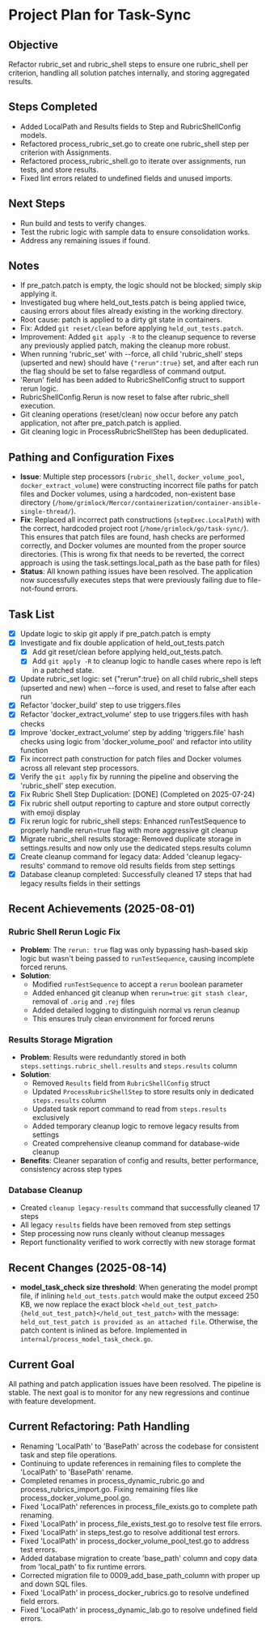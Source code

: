 # Project Plan for Task-Sync

## Objective
Refactor rubric_set and rubric_shell steps to ensure one rubric_shell per criterion, handling all solution patches internally, and storing aggregated results.

## Steps Completed
- Added LocalPath and Results fields to Step and RubricShellConfig models.
- Refactored process_rubric_set.go to create one rubric_shell step per criterion with Assignments.
- Refactored process_rubric_shell.go to iterate over assignments, run tests, and store results.
- Fixed lint errors related to undefined fields and unused imports.

## Next Steps
- Run build and tests to verify changes.
- Test the rubric logic with sample data to ensure consolidation works.
- Address any remaining issues if found.

## Notes
- If pre_patch.patch is empty, the logic should not be blocked; simply skip applying it.
- Investigated bug where held_out_tests.patch is being applied twice, causing errors about files already existing in the working directory.
- Root cause: patch is applied to a dirty git state in containers.
- Fix: Added `git reset/clean` before applying `held_out_tests.patch`.
- Improvement: Added `git apply -R` to the cleanup sequence to reverse any previously applied patch, making the cleanup more robust.
- When running 'rubric_set' with --force, all child 'rubric_shell' steps (upserted and new) should have `{"rerun":true}` set, and after each run the flag should be set to false regardless of command output.
- 'Rerun' field has been added to RubricShellConfig struct to support rerun logic.
- RubricShellConfig.Rerun is now reset to false after rubric_shell execution.
- Git cleaning operations (reset/clean) now occur before any patch application, not after pre_patch.patch is applied.
- Git cleaning logic in ProcessRubricShellStep has been deduplicated.

## Pathing and Configuration Fixes
- **Issue**: Multiple step processors (`rubric_shell`, `docker_volume_pool`, `docker_extract_volume`) were constructing incorrect file paths for patch files and Docker volumes, using a hardcoded, non-existent base directory (`/home/grimlock/Mercor/containerization/container-ansible-single-thread/`).
- **Fix**: Replaced all incorrect path constructions (`stepExec.LocalPath`) with the correct, hardcoded project root (`/home/grimlock/go/task-sync/`). This ensures that patch files are found, hash checks are performed correctly, and Docker volumes are mounted from the proper source directories. (This is wrong fix that needs to be reverted, the correct approach is using the task.settings.local_path as the base path for files)
- **Status**: All known pathing issues have been resolved. The application now successfully executes steps that were previously failing due to file-not-found errors.

## Task List
- [x] Update logic to skip git apply if pre_patch.patch is empty
- [x] Investigate and fix double application of held_out_tests.patch
  - [x] Add git reset/clean before applying held_out_tests.patch.
  - [x] Add `git apply -R` to cleanup logic to handle cases where repo is left in a patched state.
- [x] Update rubric_set logic: set {"rerun":true} on all child rubric_shell steps (upserted and new) when --force is used, and reset to false after each run
- [x] Refactor 'docker_build' step to use triggers.files
- [x] Refactor 'docker_extract_volume' step to use triggers.files with hash checks
- [x] Improve 'docker_extract_volume' step by adding 'triggers.file' hash checks using logic from 'docker_volume_pool' and refactor into utility function
- [x] Fix incorrect path construction for patch files and Docker volumes across all relevant step processors.
- [x] Verify the `git apply` fix by running the pipeline and observing the 'rubric_shell' step execution.
- [x] Fix Rubric Shell Step Duplication: [DONE] (Completed on 2025-07-24)
- [x] Fix rubric shell output reporting to capture and store output correctly with emoji display
- [x] Fix rerun logic for rubric_shell steps: Enhanced runTestSequence to properly handle rerun=true flag with more aggressive git cleanup
- [x] Migrate rubric_shell results storage: Removed duplicate storage in settings.results and now only use the dedicated steps.results column
- [x] Create cleanup command for legacy data: Added 'cleanup legacy-results' command to remove old results fields from step settings
- [x] Database cleanup completed: Successfully cleaned 17 steps that had legacy results fields in their settings

## Recent Achievements (2025-08-01)

### Rubric Shell Rerun Logic Fix
- **Problem**: The `rerun: true` flag was only bypassing hash-based skip logic but wasn't being passed to `runTestSequence`, causing incomplete forced reruns.
- **Solution**: 
  - Modified `runTestSequence` to accept a `rerun` boolean parameter
  - Added enhanced git cleanup when `rerun=true`: `git stash clear`, removal of `.orig` and `.rej` files
  - Added detailed logging to distinguish normal vs rerun cleanup
  - This ensures truly clean environment for forced reruns

### Results Storage Migration
- **Problem**: Results were redundantly stored in both `steps.settings.rubric_shell.results` and `steps.results` column
- **Solution**:
  - Removed `Results` field from `RubricShellConfig` struct
  - Updated `ProcessRubricShellStep` to store results only in dedicated `steps.results` column
  - Updated task report command to read from `steps.results` exclusively
  - Added temporary cleanup logic to remove legacy results from settings
  - Created comprehensive cleanup command for database-wide cleanup
- **Benefits**: Cleaner separation of config and results, better performance, consistency across step types

### Database Cleanup
- Created `cleanup legacy-results` command that successfully cleaned 17 steps
- All legacy `results` fields have been removed from step settings
- Step processing now runs cleanly without cleanup messages
- Report functionality verified to work correctly with new storage format

## Recent Changes (2025-08-14)

- __model_task_check size threshold__: When generating the model prompt file, if inlining `held_out_tests.patch` would make the output exceed 250 KB, we now replace the exact block `<held_out_test_patch>{held_out_test_patch}</held_out_test_patch>` with the message: `held_out_test_patch is provided as an attached file`. Otherwise, the patch content is inlined as before. Implemented in `internal/process_model_task_check.go`.

## Current Goal
All pathing and patch application issues have been resolved. The pipeline is stable. The next goal is to monitor for any new regressions and continue with feature development.

## Current Refactoring: Path Handling
- Renaming 'LocalPath' to 'BasePath' across the codebase for consistent task and step file operations.
- Continuing to update references in remaining files to complete the 'LocalPath' to 'BasePath' rename.
- Completed renames in process_dynamic_rubric.go and process_rubrics_import.go. Fixing remaining files like process_docker_volume_pool.go.
- Fixed 'LocalPath' references in process_file_exists.go to complete path renaming.
- Fixed 'LocalPath' in process_file_exists_test.go to resolve test file errors.
- Fixed 'LocalPath' in steps_test.go to resolve additional test errors.
- Fixed 'LocalPath' in process_docker_volume_pool_test.go to address test errors.
- Added database migration to create 'base_path' column and copy data from 'local_path' to fix runtime errors.
- Corrected migration file to 0009_add_base_path_column with proper up and down SQL files.
- Fixed 'LocalPath' in process_docker_rubrics.go to resolve undefined field errors.
- Fixed 'LocalPath' in process_dynamic_lab.go to resolve undefined field errors.
